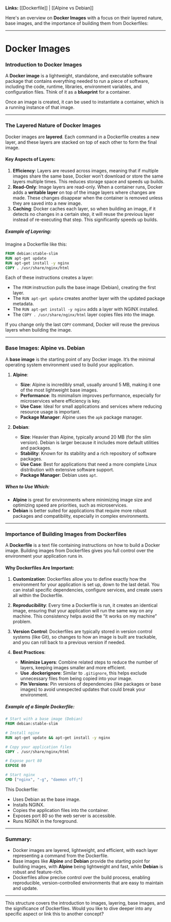 
**Links:** [[Dockerfile]] | [[Alpine vs Debian]]

Here's an overview on **Docker Images** with a focus on their layered nature, base images, and the importance of building them from Dockerfiles:

---

# Docker Images

### **Introduction to Docker Images**
A **Docker image** is a lightweight, standalone, and executable software package that contains everything needed to run a piece of software, including the code, runtime, libraries, environment variables, and configuration files. Think of it as a **blueprint** for a container.

Once an image is created, it can be used to instantiate a container, which is a running instance of that image.

---

### **The Layered Nature of Docker Images**

Docker images are **layered**. Each command in a Dockerfile creates a new layer, and these layers are stacked on top of each other to form the final image.

#### **Key Aspects of Layers**:
1. **Efficiency**: Layers are reused across images, meaning that if multiple images share the same base, Docker won’t download or store the same layers multiple times. This reduces storage space and speeds up builds.
2. **Read-Only**: Image layers are read-only. When a container runs, Docker adds a **writable layer** on top of the image layers where changes are made. These changes disappear when the container is removed unless they are saved into a new image.
3. **Caching**: Docker caches each layer, so when building an image, if it detects no changes in a certain step, it will reuse the previous layer instead of re-executing that step. This significantly speeds up builds.

##### **Example of Layering**:
Imagine a Dockerfile like this:

```Dockerfile
FROM debian:stable-slim
RUN apt-get update
RUN apt-get install -y nginx
COPY . /usr/share/nginx/html
```

Each of these instructions creates a layer:
- The `FROM` instruction pulls the base image (Debian), creating the first layer.
- The `RUN apt-get update` creates another layer with the updated package metadata.
- The `RUN apt-get install -y nginx` adds a layer with NGINX installed.
- The `COPY . /usr/share/nginx/html` layer copies files into the image.

If you change only the last `COPY` command, Docker will reuse the previous layers when building the image.

---

### **Base Images: Alpine vs. Debian**

A **base image** is the starting point of any Docker image. It’s the minimal operating system environment used to build your application.

1. **Alpine**:
   - **Size**: Alpine is incredibly small, usually around 5 MB, making it one of the most lightweight base images.
   - **Performance**: Its minimalism improves performance, especially for microservices where efficiency is key.
   - **Use Case**: Ideal for small applications and services where reducing resource usage is important.
   - **Package Manager**: Alpine uses the `apk` package manager.

2. **Debian**:
   - **Size**: Heavier than Alpine, typically around 20 MB (for the slim version). Debian is larger because it includes more default utilities and packages.
   - **Stability**: Known for its stability and a rich repository of software packages.
   - **Use Case**: Best for applications that need a more complete Linux distribution with extensive software support.
   - **Package Manager**: Debian uses `apt`.

##### **When to Use Which**:
- **Alpine** is great for environments where minimizing image size and optimizing speed are priorities, such as microservices.
- **Debian** is better suited for applications that require more robust packages and compatibility, especially in complex environments.

---

### **Importance of Building Images from Dockerfiles**

A **Dockerfile** is a text file containing instructions on how to build a Docker image. Building images from Dockerfiles gives you full control over the environment your application runs in.

#### **Why Dockerfiles Are Important**:
1. **Customization**: Dockerfiles allow you to define exactly how the environment for your application is set up, down to the last detail. You can install specific dependencies, configure services, and create users all within the Dockerfile.
   
2. **Reproducibility**: Every time a Dockerfile is run, it creates an identical image, ensuring that your application will run the same way on any machine. This consistency helps avoid the “it works on my machine” problem.

3. **Version Control**: Dockerfiles are typically stored in version control systems (like Git), so changes to how an image is built are trackable, and you can roll back to a previous version if needed.

4. **Best Practices**:
   - **Minimize Layers**: Combine related steps to reduce the number of layers, keeping images smaller and more efficient.
   - **Use .dockerignore**: Similar to `.gitignore`, this helps exclude unnecessary files from being copied into your image.
   - **Pin Versions**: Pin versions of dependencies (like packages or base images) to avoid unexpected updates that could break your environment.

##### **Example of a Simple Dockerfile**:
```Dockerfile
# Start with a base image (Debian)
FROM debian:stable-slim

# Install nginx
RUN apt-get update && apt-get install -y nginx

# Copy your application files
COPY . /usr/share/nginx/html

# Expose port 80
EXPOSE 80

# Start nginx
CMD ["nginx", "-g", "daemon off;"]
```
This Dockerfile:
- Uses Debian as the base image.
- Installs NGINX.
- Copies the application files into the container.
- Exposes port 80 so the web server is accessible.
- Runs NGINX in the foreground.

---

### **Summary**:
- Docker images are layered, lightweight, and efficient, with each layer representing a command from the Dockerfile.
- Base images like **Alpine** and **Debian** provide the starting point for building images, with **Alpine** being lightweight and fast, while **Debian** is robust and feature-rich.
- Dockerfiles allow precise control over the build process, enabling reproducible, version-controlled environments that are easy to maintain and update.

---

This structure covers the introduction to images, layering, base images, and the significance of Dockerfiles. Would you like to dive deeper into any specific aspect or link this to another concept?